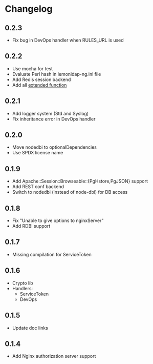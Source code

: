 Changelog
=========

## 0.2.3
 * Fix bug in DevOps handler when RULES\_URL is used

## 0.2.2
 * Use mocha for test
 * Evaluate Perl hash in lemonldap-ng.ini file
 * Add Redis session backend
 * Add all [extended function](https://lemonldap-ng.org/documentation/2.0/extendedfunctions)

## 0.2.1
 * Add logger system (Std and Syslog)
 * Fix inheritance error in DevOps handler

## 0.2.0
 * Move nodedbi to optionalDependencies
 * Use SPDX license name

## 0.1.9
 * Add Apache::Session::Browseable::{PgHstore,PgJSON} support
 * Add REST conf backend
 * Switch to nodedbi (instead of node-dbi) for DB access

## 0.1.8
 * Fix "Unable to give options to nginxServer"
 * Add RDBI support

## 0.1.7
 * Missing compilation for ServiceToken

## 0.1.6
 * Crypto lib
 * Handlers:
   - ServiceToken
   - DevOps

## 0.1.5
 * Update doc links

## 0.1.4

 * Add Nginx authorization server support
